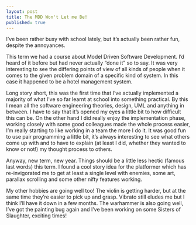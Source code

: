 ```yaml
---
layout: post
title: The MDD Won't Let me Be!
published: true
---
```


I’ve been rather busy with school lately, but it’s actually been rather fun, despite the annoyances.

This term we had a course about Model Driven Software Development. I’d heard of it before but had never actually “done it” so to say. It was very interesting to see the differing points of view of all kinds of people when it comes to the given problem domain of a specific kind of system. In this case it happened to be a hotel management system.

Long story short, this was the first time that I’ve actually implemented a majority of what I’ve so far learnt at school into something practical. By this I mean all the software engineering theories, design, UML and anything in between. I have to say that it’s opened my eyes a little bit to how difficult this can be. On the other hand I did really enjoy the implementation phase, working closely with some good colleagues made the whole process easier, I’m really starting to like working in a team the more I do it. It was good fun to use pair programming a little bit, it’s always interesting to see what others come up with and to have to explain (at least I did, whether they wanted to know or not!) my thought process to others.

Anyway, new term, new year. Things should be a little less hectic (famous last words) this term. I found a cool story idea for the platformer which has re-invigorated me to get at least a single level with enemies, some art, parallax scrolling and some other nifty features working.

My other hobbies are going well too! The violin is getting harder, but at the same time they’re easier to pick up and grasp. Vibrato still eludes me but I think I’ll have it down in a few months. The warhammer is also going well, I’ve got the painting bug again and I’ve been working on some Sisters of Slaughter, exciting times!
